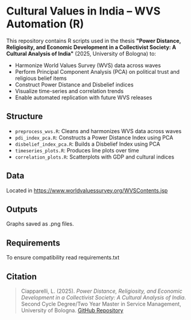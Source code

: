 # Cultural Values in India – WVS Automation (R)

This repository contains R scripts used in the thesis **"Power Distance, Religiosity, and Economic Development in a Collectivist Society:
A Cultural Analysis of India"** (2025, University of Bologna) to:

- Harmonize World Values Survey (WVS) data across waves
- Perform Principal Component Analysis (PCA) on political trust and religious belief items
- Construct Power Distance and Disbelief indices
- Visualize time-series and correlation trends
- Enable automated replication with future WVS releases

## Structure

- `preprocess_wvs.R`: Cleans and harmonizes WVS data across waves
- `pdi_index_pca.R`: Constructs a Power Distance Index using PCA
- `disbelief_index_pca.R`: Builds a Disbelief Index using PCA
- `timeseries_plots.R`: Produces line plots over time
- `correlation_plots.R`: Scatterplots with GDP and cultural indices

## Data

Located in https://www.worldvaluessurvey.org/WVSContents.jsp

## Outputs

Graphs saved as .png files.

## Requirements

To ensure compatibility read requirements.txt

## Citation

> Ciapparelli, L. (2025). *Power Distance, Religiosity, and Economic Development in a Collectivist Society:
A Cultural Analysis of India*. Second Cycle Degree/Two Year Master in Service Management, University of Bologna. [GitHub Repository](https://github.com/luigiciapparelli/wvs-india-cultural-analysis)
